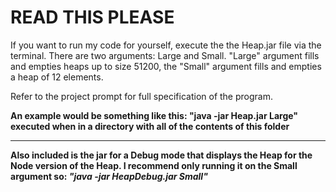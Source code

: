 # READ THIS PLEASE

If you want to run my code for yourself, execute the the Heap.jar file via the terminal. There are two arguments: Large and Small. "Large" argument fills and empties heaps up to size 51200, the "Small" argument fills and empties a heap of 12 elements.

Refer to the project prompt for full specification of the program.

**An example would be something like this: "java -jar Heap.jar Large" executed when in a directory with all of the contents of this folder**

-----------------------

**Also included is the jar for a Debug mode that displays the Heap for the Node version of the Heap. I recommend only running it on the Small argument so: *"java -jar HeapDebug.jar Small"***